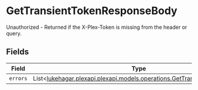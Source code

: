 # GetTransientTokenResponseBody

Unauthorized - Returned if the X-Plex-Token is missing from the header or query.


## Fields

| Field                                                                                                                           | Type                                                                                                                            | Required                                                                                                                        | Description                                                                                                                     |
| ------------------------------------------------------------------------------------------------------------------------------- | ------------------------------------------------------------------------------------------------------------------------------- | ------------------------------------------------------------------------------------------------------------------------------- | ------------------------------------------------------------------------------------------------------------------------------- |
| `errors`                                                                                                                        | List<[lukehagar.plexapi.plexapi.models.operations.GetTransientTokenErrors](../../models/operations/GetTransientTokenErrors.md)> | :heavy_minus_sign:                                                                                                              | N/A                                                                                                                             |